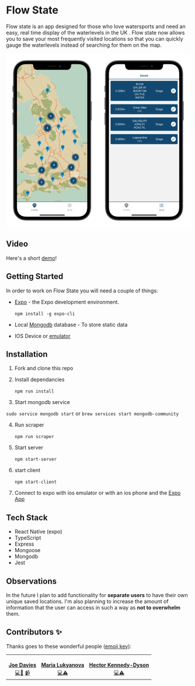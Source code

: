 # Flow State

Flow state is an app designed for those who love watersports and need an easy, real time display of the waterlevels in the UK . Flow state now allows you to save your most frequently visited locations so that you can quickly gauge the waterlevels instead of searching for them on the map.

<p align='center'>
  <img width='50%' src='./Images/map.png'><img width='50%' src='./Images/saved.png'>
</p>

## Video
Here's a short [demo](https://www.youtube.com/watch?v=oXYnGpOsYNw)!

## Getting Started

In order to work on Flow State you will need a couple of things:

- [Expo](https://docs.expo.io/) -  the Expo development environment.

   `npm install -g expo-cli`

- Local [Mongodb](https://docs.mongodb.com/manual/installation/) database - To store static data

- IOS Device or [emulator](https://apps.apple.com/us/app/xcode/id497799835?mt=12)

## Installation

1. Fork and clone this repo

2. Install dependancies

   `npm run install`
   
3. Start mongodb service

  `sudo service mongodb start`
  or
  `brew services start mongodb-community`

4. Run scraper

   `npm run scraper`

4. Start server

   `npm start-server`

5. start client

   `npm start-client`

6. Connect to expo with ios emulator or with an ios phone and the [Expo App](https://apps.apple.com/gb/app/expo-go/id982107779)

## Tech Stack
- React Native (expo)
- TypeScript
- Express
- Mongoose
- Mongodb
- Jest

## Observations
In the future I plan to add functionality for **separate users** to have their own unique saved locations.
I'm also planning to increase the amount of information that the user can access in such a way as **not to overwhelm** them.

## Contributors ✨

Thanks goes to these wonderful people ([emoji key](https://allcontributors.org/docs/en/emoji-key)):

<table>
  <tr>
    <td align="center"><a href="https://github.com/joedavies25"><img src="https://user-images.githubusercontent.com/62357077/113481482-bc954500-9491-11eb-8db1-34759253a569.png" width="120px;" alt=""/><br /><sub><b><a href="https://www.linkedin.com/in/joe-davies-2b198220a/" title="linkedin">Joe Davies</a></b></sub></a><br /><a href="https://github.com/hectorkd/typerspace-client/commits?author=joedavies25" title="Code">💻</a><a href="#design-hector" title="Design">🎨</a> <a href="https://youtu.be/oXYnGpOsYNw" title="Videos">📹</a></td>
    <td align="center"><a href="https://github.com/marlukyanova"><img src="https://user-images.githubusercontent.com/62357077/113480026-24e02880-948a-11eb-9220-80f76d7796a0.jpg" width="120px;" alt=""/><br /><sub><b><a href="https://www.linkedin.com/in/marlukyanova/" title="linkedin">Maria Lukyanova</a></b></sub></a><br /><a href="https://github.com/joedavies25/FlowState/commits?author=marlukyanova" title="Code">💻</a><a href="https://github.com/joedavies25/FlowState/commits?author=marlukyanova" title="testing">⚠️</a> </td>
     <td align="center" ><a href="https://github.com/hectorkd"><img src="https://user-images.githubusercontent.com/62357077/113482749-f9fcd100-9497-11eb-8a54-b767e5a7b614.JPG" width="120px;" alt=""/><br /><sub><b><a href="https://www.linkedin.com/in/hector-kennedy-dyson/" title="linkedin">Hector Kennedy-Dyson</a></b></sub></a><br /><a href="https://github.com/joedavies25/FlowState/commits?author=hectorkd" title="Code">💻</a><a href="https://github.com/joedavies25/FlowState/commits?author=hectorkd" title="testing">⚠️</a></td>
  </tr>
</table>
